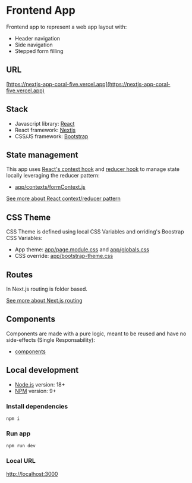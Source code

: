 # Frontend App

Frontend app to represent a web app layout with:

- Header navigation
- Side navigation
- Stepped form filling

## URL

[https://nextjs-app-coral-five.vercel.app](https://nextjs-app-coral-five.vercel.app)

## Stack

- Javascript library: [React](https://react.dev/)
- React framework: [Nextjs](https://nextjs.org/)
- CSS/JS framework: [Bootstrap](https://getbootstrap.com/)

## State management

This app uses [React's context hook](https://react.dev/reference/react/useContext) and [reducer hook](https://react.dev/reference/react/useReducer) to manage state locally leveraging the reducer pattern:

- [app/contexts/formContext.js](./app/contexts/formContext.js)

[See more about React context/reducer pattern](https://react.dev/learn/scaling-up-with-reducer-and-context)

## CSS Theme

CSS Theme is defined using local CSS Variables and orriding's Boostrap CSS Variables:

- App theme: [app/page.module.css](./app/page.module.css) and [app/globals.css](./app/globals.css)
- CSS override: [app/bootstrap-theme.css](./app/bootstrap-theme.css)

## Routes

In Next.js routing is folder based.

[See more about Next.js routing](https://nextjs.org/docs/app/building-your-application/routing)

## Components

Components are made with a pure logic, meant to be reused and have no side-effects (Single Responsability):

- [components](./components)

## Local development

- [Node.js](https://nodejs.org/en) version: 18+
- [NPM](https://www.npmjs.com/) version: 9+

### Install dependencies

```
npm i
```

### Run app

```
npm run dev
```

### Local URL

[http://localhost:3000](http://localhost:3000)

